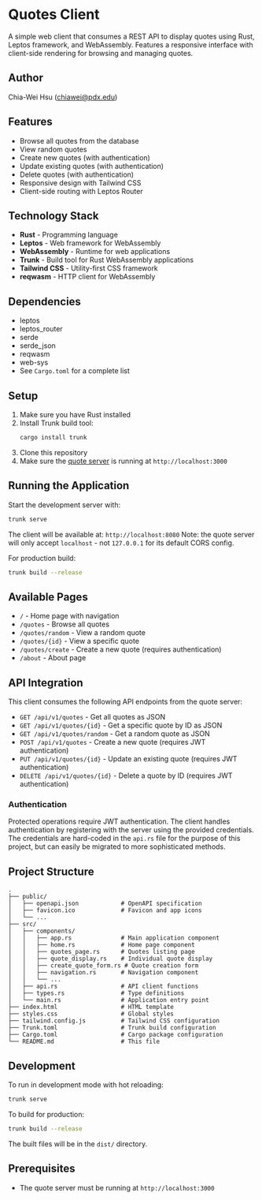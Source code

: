 # Quotes Client

A simple web client that consumes a REST API to display quotes using Rust, Leptos framework, and WebAssembly. Features a responsive interface with client-side rendering for browsing and managing quotes.

## Author

Chia-Wei Hsu (chiawei@pdx.edu)

## Features

- Browse all quotes from the database
- View random quotes
- Create new quotes (with authentication)
- Update existing quotes (with authentication)
- Delete quotes (with authentication)
- Responsive design with Tailwind CSS
- Client-side routing with Leptos Router

## Technology Stack

- **Rust** - Programming language
- **Leptos** - Web framework for WebAssembly
- **WebAssembly** - Runtime for web applications
- **Trunk** - Build tool for Rust WebAssembly applications
- **Tailwind CSS** - Utility-first CSS framework
- **reqwasm** - HTTP client for WebAssembly

## Dependencies

- leptos
- leptos_router
- serde
- serde_json
- reqwasm
- web-sys
- See `Cargo.toml` for a complete list

## Setup

1. Make sure you have Rust installed
2. Install Trunk build tool:
   ```bash
   cargo install trunk
   ```
3. Clone this repository
4. Make sure the [quote server](https://github.com/planetaska/quote-server) is running at `http://localhost:3000`

## Running the Application

Start the development server with:

```bash
trunk serve
```

The client will be available at: `http://localhost:8080`
Note: the quote server will only accept `localhost` - not `127.0.0.1` for its default CORS config.

For production build:

```bash
trunk build --release
```

## Available Pages

- `/` - Home page with navigation
- `/quotes` - Browse all quotes
- `/quotes/random` - View a random quote
- `/quotes/{id}` - View a specific quote
- `/quotes/create` - Create a new quote (requires authentication)
- `/about` - About page

## API Integration

This client consumes the following API endpoints from the quote server:

- `GET /api/v1/quotes` - Get all quotes as JSON
- `GET /api/v1/quotes/{id}` - Get a specific quote by ID as JSON
- `GET /api/v1/quotes/random` - Get a random quote as JSON
- `POST /api/v1/quotes` - Create a new quote (requires JWT authentication)
- `PUT /api/v1/quotes/{id}` - Update an existing quote (requires JWT authentication)
- `DELETE /api/v1/quotes/{id}` - Delete a quote by ID (requires JWT authentication)

### Authentication

Protected operations require JWT authentication. The client handles authentication by registering with the server using the provided credentials. The credentials are hard-coded in the `api.rs` file for the purpose of this project, but can easily be migrated to more sophisticated methods.

## Project Structure

```
.
├── public/
│   ├── openapi.json            # OpenAPI specification
│   ├── favicon.ico             # Favicon and app icons
│   └── ...
├── src/
│   ├── components/
│   │   ├── app.rs              # Main application component
│   │   ├── home.rs             # Home page component
│   │   ├── quotes_page.rs      # Quotes listing page
│   │   ├── quote_display.rs    # Individual quote display
│   │   ├── create_quote_form.rs # Quote creation form
│   │   ├── navigation.rs       # Navigation component
│   │   └── ...
│   ├── api.rs                  # API client functions
│   ├── types.rs                # Type definitions
│   └── main.rs                 # Application entry point
├── index.html                  # HTML template
├── styles.css                  # Global styles
├── tailwind.config.js          # Tailwind CSS configuration
├── Trunk.toml                  # Trunk build configuration
├── Cargo.toml                  # Cargo package configuration
└── README.md                   # This file
```

## Development

To run in development mode with hot reloading:

```bash
trunk serve
```

To build for production:

```bash
trunk build --release
```

The built files will be in the `dist/` directory.

## Prerequisites

- The quote server must be running at `http://localhost:3000`